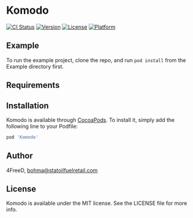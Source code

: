 # Komodo

[![CI Status](https://img.shields.io/travis/4FreeD/Komodo.svg?style=flat)](https://travis-ci.org/4FreeD/Komodo)
[![Version](https://img.shields.io/cocoapods/v/Komodo.svg?style=flat)](https://cocoapods.org/pods/Komodo)
[![License](https://img.shields.io/cocoapods/l/Komodo.svg?style=flat)](https://cocoapods.org/pods/Komodo)
[![Platform](https://img.shields.io/cocoapods/p/Komodo.svg?style=flat)](https://cocoapods.org/pods/Komodo)

## Example

To run the example project, clone the repo, and run `pod install` from the Example directory first.

## Requirements

## Installation

Komodo is available through [CocoaPods](https://cocoapods.org). To install
it, simply add the following line to your Podfile:

```ruby
pod 'Komodo'
```

## Author

4FreeD, bohma@statoilfuelretail.com

## License

Komodo is available under the MIT license. See the LICENSE file for more info.
